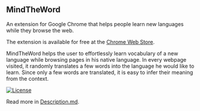 ## MindTheWord


An extension for Google Chrome that helps people learn new languages while they browse the web.

The extension is available for free at the
[Chrome Web Store](https://chrome.google.com/webstore/detail/mind-the-word/fabjlaokbhaoehejcoblhahcekmogbom).


MindTheWord helps the user to effortlessly learn vocabulary of a new language
while browsing pages in his native language. In every webpage visited, it
randomly translates a few words into the language he would like to learn.
Since only a few words are translated, it is easy to infer their meaning from
the context.

[![License](http://i.creativecommons.org/l/by-nc-sa/3.0/88x31.png)](http://creativecommons.org/licenses/by-nc-sa/3.0/deed.en_US)

Read more in
[Description.md](github.com/shaolintl/MindTheWord/blob/master/Description.md).
